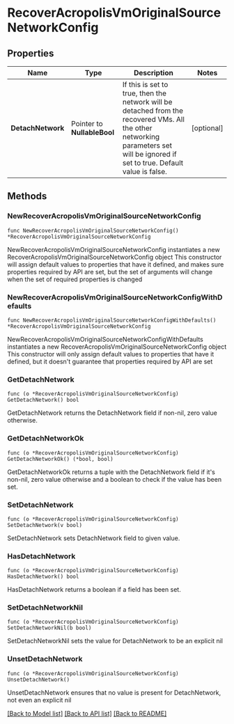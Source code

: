 # RecoverAcropolisVmOriginalSourceNetworkConfig

## Properties

Name | Type | Description | Notes
------------ | ------------- | ------------- | -------------
**DetachNetwork** | Pointer to **NullableBool** | If this is set to true, then the network will be detached from the recovered VMs. All the other networking parameters set will be ignored if set to true. Default value is false. | [optional] 

## Methods

### NewRecoverAcropolisVmOriginalSourceNetworkConfig

`func NewRecoverAcropolisVmOriginalSourceNetworkConfig() *RecoverAcropolisVmOriginalSourceNetworkConfig`

NewRecoverAcropolisVmOriginalSourceNetworkConfig instantiates a new RecoverAcropolisVmOriginalSourceNetworkConfig object
This constructor will assign default values to properties that have it defined,
and makes sure properties required by API are set, but the set of arguments
will change when the set of required properties is changed

### NewRecoverAcropolisVmOriginalSourceNetworkConfigWithDefaults

`func NewRecoverAcropolisVmOriginalSourceNetworkConfigWithDefaults() *RecoverAcropolisVmOriginalSourceNetworkConfig`

NewRecoverAcropolisVmOriginalSourceNetworkConfigWithDefaults instantiates a new RecoverAcropolisVmOriginalSourceNetworkConfig object
This constructor will only assign default values to properties that have it defined,
but it doesn't guarantee that properties required by API are set

### GetDetachNetwork

`func (o *RecoverAcropolisVmOriginalSourceNetworkConfig) GetDetachNetwork() bool`

GetDetachNetwork returns the DetachNetwork field if non-nil, zero value otherwise.

### GetDetachNetworkOk

`func (o *RecoverAcropolisVmOriginalSourceNetworkConfig) GetDetachNetworkOk() (*bool, bool)`

GetDetachNetworkOk returns a tuple with the DetachNetwork field if it's non-nil, zero value otherwise
and a boolean to check if the value has been set.

### SetDetachNetwork

`func (o *RecoverAcropolisVmOriginalSourceNetworkConfig) SetDetachNetwork(v bool)`

SetDetachNetwork sets DetachNetwork field to given value.

### HasDetachNetwork

`func (o *RecoverAcropolisVmOriginalSourceNetworkConfig) HasDetachNetwork() bool`

HasDetachNetwork returns a boolean if a field has been set.

### SetDetachNetworkNil

`func (o *RecoverAcropolisVmOriginalSourceNetworkConfig) SetDetachNetworkNil(b bool)`

 SetDetachNetworkNil sets the value for DetachNetwork to be an explicit nil

### UnsetDetachNetwork
`func (o *RecoverAcropolisVmOriginalSourceNetworkConfig) UnsetDetachNetwork()`

UnsetDetachNetwork ensures that no value is present for DetachNetwork, not even an explicit nil

[[Back to Model list]](../README.md#documentation-for-models) [[Back to API list]](../README.md#documentation-for-api-endpoints) [[Back to README]](../README.md)


